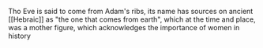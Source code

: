 Tho Eve is said to come from Adam's ribs, its name has sources on ancient [[Hebraic]] as "the one that comes from earth", which at the time and place, was a mother figure, which acknowledges the importance of women in history